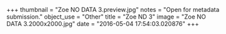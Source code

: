 +++
thumbnail = "Zoe NO DATA 3.preview.jpg"
notes = "Open for metadata submission."
object_use = "Other"
title = "Zoe ND 3"
image = "Zoe NO DATA 3.2000x2000.jpg"
date = "2016-05-04 17:54:03.020876"
+++
